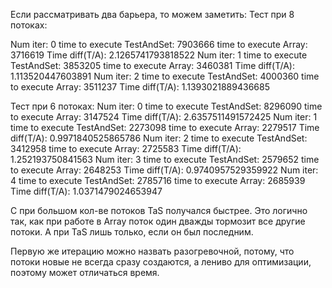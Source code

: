 Если рассматривать два барьера, то можем заметить:
Тест при 8 потоках:

Num iter: 0
time to execute TestAndSet: 7903666
time to execute Array: 3716619
Time diff(T/A): 2.1265741793818522
Num iter: 1
time to execute TestAndSet: 3853205
time to execute Array: 3460381
Time diff(T/A): 1.113520447603891
Num iter: 2
time to execute TestAndSet: 4000360
time to execute Array: 3511237
Time diff(T/A): 1.1393021889436685

Тест при 6 потоках:
Num iter: 0
time to execute TestAndSet: 8296090
time to execute Array: 3147524
Time diff(T/A): 2.6357511491572425
Num iter: 1
time to execute TestAndSet: 2273098
time to execute Array: 2279517
Time diff(T/A): 0.9971840525865786
Num iter: 2
time to execute TestAndSet: 3412958
time to execute Array: 2725583
Time diff(T/A): 1.252193750841563
Num iter: 3
time to execute TestAndSet: 2579652
time to execute Array: 2648253
Time diff(T/A): 0.9740957529359922
Num iter: 4
time to execute TestAndSet: 2785716
time to execute Array: 2685939
Time diff(T/A): 1.0371479024653947

С при большом кол-ве потоков TaS получался быстрее. Это логично так, как при работе в Array поток один дважды тормозит все другие потоки. А при TaS лишь только, если он был последним. 

Первую же итерацию можно назвать разогревочной, потому, что потоки новые не всегда сразу создаются, а лениво для оптимизации, поэтому может отличаться время.

